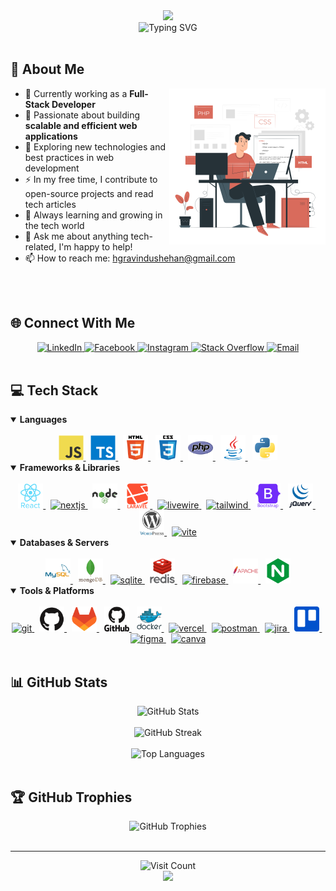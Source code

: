 <div align="center">
  <img src="https://capsule-render.vercel.app/api?type=waving&color=0:FF416C,100:FF4B2B&height=200&section=header&text=Ravindu%20Shehan&fontSize=55&fontColor=ffffff&fontAlignY=35&desc=Full-Stack%20Developer&descSize=25&descAlignY=55&animation=fadeIn" />
</div>

<div align="center">
  <img src="https://readme-typing-svg.herokuapp.com?font=Fira+Code&weight=500&size=25&pause=1000&color=FF416C&center=true&vCenter=true&random=false&width=435&lines=Web+Application+Expert;Open+Source+Contributor;Problem+Solver;Continuous+Learner" alt="Typing SVG" />
</div>

<br/>

## 💫 About Me

<img align="right" alt="Coding" width="250" src="./developer.svg"/>


- 💼 Currently working as a **Full-Stack Developer**
- 🔭 Passionate about building **scalable and efficient web applications**
- 📝 Exploring new technologies and best practices in web development
- ⚡ In my free time, I contribute to open-source projects and read tech articles
- 🌱 Always learning and growing in the tech world
- 💬 Ask me about anything tech-related, I'm happy to help!
- 📫 How to reach me: hgravindushehan@gmail.com

<br/>
<br/>

## 🌐 Connect With Me

<div align="center">
  <a href="https://www.linkedin.com/in/ravindu-shehan-9a87a5262/" target="_blank">
    <img src="https://raw.githubusercontent.com/rahuldkjain/github-profile-readme-generator/master/src/images/icons/Social/linked-in-alt.svg" alt="LinkedIn" height="30" width="40" />
  </a>
  <a href="https://web.facebook.com/ravindu.shehan.9849/" target="_blank">
    <img src="https://raw.githubusercontent.com/rahuldkjain/github-profile-readme-generator/master/src/images/icons/Social/facebook.svg" alt="Facebook" height="30" width="40" />
  </a>
  <a href="https://www.instagram.com/ravindu_shehan_rs" target="_blank">
    <img src="https://raw.githubusercontent.com/rahuldkjain/github-profile-readme-generator/master/src/images/icons/Social/instagram.svg" alt="Instagram" height="30" width="40" />
  </a>
  <a href="https://stackoverflow.com/users/23559862" target="_blank">
    <img src="https://raw.githubusercontent.com/rahuldkjain/github-profile-readme-generator/master/src/images/icons/Social/stack-overflow.svg" alt="Stack Overflow" height="30" width="40" />
  </a>
  <a href="mailto:hgravindushehan@gmail.com" target="_blank">
    <img src="https://cdn-icons-png.flaticon.com/512/5968/5968534.png" alt="Email" height="30" width="30" />
  </a>
</div>

<br/>

## 💻 Tech Stack

<details open>
  <summary><b>Languages</b></summary>
  <br/>
  <div align="center">
    <a href="#" title="JavaScript">
      <img src="https://raw.githubusercontent.com/devicons/devicon/master/icons/javascript/javascript-original.svg" alt="javascript" width="40" height="40"/>
    </a>&nbsp;
    <a href="#" title="TypeScript">
      <img src="https://raw.githubusercontent.com/devicons/devicon/master/icons/typescript/typescript-original.svg" alt="typescript" width="40" height="40"/>
    </a>&nbsp;
    <a href="#" title="HTML5">
      <img src="https://raw.githubusercontent.com/devicons/devicon/master/icons/html5/html5-original-wordmark.svg" alt="html5" width="40" height="40"/>
    </a>&nbsp;
    <a href="#" title="CSS3">
      <img src="https://raw.githubusercontent.com/devicons/devicon/master/icons/css3/css3-original-wordmark.svg" alt="css3" width="40" height="40"/>
    </a>&nbsp;
    <a href="#" title="PHP">
      <img src="https://raw.githubusercontent.com/devicons/devicon/master/icons/php/php-original.svg" alt="php" width="40" height="40"/>
    </a>&nbsp;
    <a href="#" title="Java">
      <img src="https://raw.githubusercontent.com/devicons/devicon/master/icons/java/java-original.svg" alt="java" width="40" height="40"/>
    </a>&nbsp;
    <a href="#" title="Python">
      <img src="https://raw.githubusercontent.com/devicons/devicon/master/icons/python/python-original.svg" alt="python" width="40" height="40"/>
    </a>
  </div>
</details>

<details open>
  <summary><b>Frameworks & Libraries</b></summary>
  <br/>
  <div align="center">
    <a href="#" title="React">
      <img src="https://raw.githubusercontent.com/devicons/devicon/master/icons/react/react-original-wordmark.svg" alt="react" width="40" height="40"/>
    </a>&nbsp;
    <a href="#" title="Next.js">
      <img src="https://cdn.worldvectorlogo.com/logos/nextjs-2.svg" alt="nextjs" width="40" height="40"/>
    </a>&nbsp;
    <a href="#" title="Node.js">
      <img src="https://raw.githubusercontent.com/devicons/devicon/master/icons/nodejs/nodejs-original-wordmark.svg" alt="nodejs" width="40" height="40"/>
    </a>&nbsp;
    <a href="#" title="Laravel">
      <img src="https://raw.githubusercontent.com/devicons/devicon/master/icons/laravel/laravel-plain-wordmark.svg" alt="laravel" width="40" height="40"/>
    </a>&nbsp;
    <a href="#" title="Livewire">
      <img src="https://avatars.githubusercontent.com/u/51960834?s=200&v=4" alt="livewire" width="40" height="40"/>
    </a>&nbsp;
    <a href="#" title="Tailwind CSS">
      <img src="https://www.vectorlogo.zone/logos/tailwindcss/tailwindcss-icon.svg" alt="tailwind" width="40" height="40"/>
    </a>&nbsp;
    <a href="#" title="Bootstrap">
      <img src="https://raw.githubusercontent.com/devicons/devicon/master/icons/bootstrap/bootstrap-plain-wordmark.svg" alt="bootstrap" width="40" height="40"/>
    </a>&nbsp;
    <a href="#" title="jQuery">
      <img src="https://raw.githubusercontent.com/devicons/devicon/master/icons/jquery/jquery-original-wordmark.svg" alt="jquery" width="40" height="40"/>
    </a>&nbsp;
    <a href="#" title="WordPress">
      <img src="https://raw.githubusercontent.com/devicons/devicon/master/icons/wordpress/wordpress-original.svg" alt="wordpress" width="40" height="40"/>
    </a>&nbsp;
    <a href="#" title="Vite">
      <img src="https://vitejs.dev/logo.svg" alt="vite" width="40" height="40"/>
    </a>
  </div>
</details>

<details open>
  <summary><b>Databases & Servers</b></summary>
  <br/>
  <div align="center">
    <a href="#" title="MySQL">
      <img src="https://raw.githubusercontent.com/devicons/devicon/master/icons/mysql/mysql-original-wordmark.svg" alt="mysql" width="40" height="40"/>
    </a>&nbsp;
    <a href="#" title="MongoDB">
      <img src="https://raw.githubusercontent.com/devicons/devicon/master/icons/mongodb/mongodb-original-wordmark.svg" alt="mongodb" width="40" height="40"/>
    </a>&nbsp;
    <a href="#" title="SQLite">
      <img src="https://www.vectorlogo.zone/logos/sqlite/sqlite-icon.svg" alt="sqlite" width="40" height="40"/>
    </a>&nbsp;
    <a href="#" title="Redis">
      <img src="https://raw.githubusercontent.com/devicons/devicon/master/icons/redis/redis-original-wordmark.svg" alt="redis" width="40" height="40"/>
    </a>&nbsp;
    <a href="#" title="Firebase">
      <img src="https://www.vectorlogo.zone/logos/firebase/firebase-icon.svg" alt="firebase" width="40" height="40"/>
    </a>&nbsp;
    <a href="#" title="Apache">
      <img src="https://raw.githubusercontent.com/devicons/devicon/master/icons/apache/apache-original-wordmark.svg" alt="apache" width="40" height="40"/>
    </a>&nbsp;
    <a href="#" title="Nginx">
      <img src="https://raw.githubusercontent.com/devicons/devicon/master/icons/nginx/nginx-original.svg" alt="nginx" width="40" height="40"/>
    </a>
  </div>
</details>

<details open>
  <summary><b>Tools & Platforms</b></summary>
  <br/>
  <div align="center">
    <a href="#" title="Git">
      <img src="https://www.vectorlogo.zone/logos/git-scm/git-scm-icon.svg" alt="git" width="40" height="40"/>
    </a>&nbsp;
    <a href="#" title="GitHub">
      <img src="https://raw.githubusercontent.com/devicons/devicon/master/icons/github/github-original.svg" alt="github" width="40" height="40"/>
    </a>&nbsp;
    <a href="#" title="GitLab">
      <img src="https://raw.githubusercontent.com/devicons/devicon/master/icons/gitlab/gitlab-original.svg" alt="gitlab" width="40" height="40"/>
    </a>&nbsp;
    <a href="#" title="GitHub Actions">
      <img src="https://raw.githubusercontent.com/devicons/devicon/master/icons/github/github-original-wordmark.svg" alt="github actions" width="40" height="40"/>
    </a>&nbsp;
    <a href="#" title="Docker">
      <img src="https://raw.githubusercontent.com/devicons/devicon/master/icons/docker/docker-original-wordmark.svg" alt="docker" width="40" height="40"/>
    </a>&nbsp;
    <a href="#" title="Vercel">
      <img src="https://www.svgrepo.com/show/354513/vercel.svg" alt="vercel" width="40" height="40"/>
    </a>&nbsp;
    <a href="#" title="Postman">
      <img src="https://www.vectorlogo.zone/logos/getpostman/getpostman-icon.svg" alt="postman" width="40" height="40"/>
    </a>&nbsp;
    <a href="#" title="Jira">
      <img src="https://www.vectorlogo.zone/logos/atlassian_jira/atlassian_jira-icon.svg" alt="jira" width="40" height="40"/>
    </a>&nbsp;
    <a href="#" title="Trello">
      <img src="https://raw.githubusercontent.com/devicons/devicon/master/icons/trello/trello-plain.svg" alt="trello" width="40" height="40"/>
    </a>&nbsp;
    <a href="#" title="Figma">
      <img src="https://www.vectorlogo.zone/logos/figma/figma-icon.svg" alt="figma" width="40" height="40"/>
    </a>&nbsp;
    <a href="#" title="Canva">
      <img src="https://cdn.worldvectorlogo.com/logos/canva-1.svg" alt="canva" width="40" height="40"/>
    </a>
  </div>
</details>

<br/>

## 📊 GitHub Stats

<div align="center">
  <img src="https://github-readme-stats.vercel.app/api?username=RavinduShehan2001&theme=radical&hide_border=true&include_all_commits=true&count_private=true" alt="GitHub Stats" />
  <br/><br/>
  <img src="https://nirzak-streak-stats.vercel.app/?user=RavinduShehan2001&theme=radical&hide_border=true" alt="GitHub Streak" />
  <br/><br/>
  <img src="https://github-readme-stats.vercel.app/api/top-langs/?username=RavinduShehan2001&theme=radical&hide_border=true&include_all_commits=true&count_private=true&layout=compact" alt="Top Languages" />
</div>

<br/>

## 🏆 GitHub Trophies

<div align="center">
  <img src="https://github-profile-trophy.vercel.app/?username=RavinduShehan2001&theme=radical&no-frame=true&no-bg=false&margin-w=4" alt="GitHub Trophies" />
</div>

<br/>

---

<div align="center">
  <img src="https://visitcount.itsvg.in/api?id=RavinduShehan2001&icon=7&color=10" alt="Visit Count" />
</div>

<div align="center">
  <img src="https://capsule-render.vercel.app/api?type=waving&color=0:FF416C,100:FF4B2B&height=120&section=footer" />
</div>